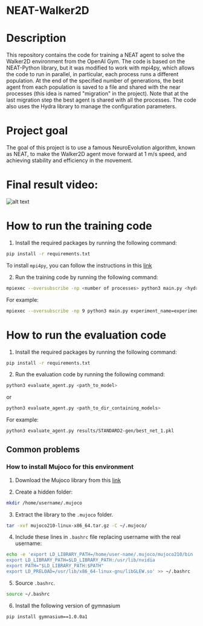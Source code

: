 # NEAT-Walker2D

# Description
This repository contains the code for training a NEAT agent to solve the Walker2D environment from the OpenAI Gym. The code is based on the NEAT-Python library, but it was modified to work with mpi4py, which allows the code to run in parallel, in particular, each process runs a different population. At the end of the specified number of generations, the best agent from each population is saved to a file and shared with the near processes (this idea is named "migration" in the project). Note that at the last migration step the best agent is shared with all the processes. The code also uses the Hydra library to manage the configuration parameters. 

# Project goal
The goal of this project is to use a famous NeuroEvolution algorithm, known as NEAT, to make the Walker2D agent move forward at 1 m/s speed, and achieving stability and efficiency in the movement.  

# Final result video:
![alt text](https://github.com/my-rice/NEAT-Walker2D/blob/main/video/image88.gif "Logo Title Text 1")


# How to run the training code

1. Install the required packages by running the following command:

```bash
pip install -r requirements.txt
```

To install `mpi4py`, you can follow the instructions in this [link](https://mpi4py.readthedocs.io/en/stable/install.html)

2. Run the training code by running the following command:
   
```bash
mpiexec --oversubscribe -np <number of processes> python3 main.py <hydra_configuration_paramters>
```

For example:

```bash
mpiexec --oversubscribe -np 9 python3 main.py experiment_name=experiment_1
```

# How to run the evaluation code

1. Install the required packages by running the following command:

```bash
pip install -r requirements.txt
```

2. Run the evaluation code by running the following command:

```bash
python3 evaluate_agent.py <path_to_model>
```

or

```bash
python3 evaluate_agent.py <path_to_dir_containing_models>
```

For example:

```bash
python3 evaluate_agent.py results/STANDARD2-gen/best_net_1.pkl
```

## Common problems

### How to install Mujoco for this environment

1. Download the Mujoco library from this [link](https://mujoco.org/download/mujoco210-linux-x86_64.tar.gz)

2. Create a hidden folder:

```bash
mkdir /home/username/.mujoco
```

3. Extract the library to the `.mujoco` folder.

```bash
tar -xvf mujoco210-linux-x86_64.tar.gz -C ~/.mujoco/
```

4. Include these lines in `.bashrc` file replacing username with the real username:

```bash
echo -e 'export LD_LIBRARY_PATH=/home/user-name/.mujoco/mujoco210/bin 
export LD_LIBRARY_PATH=$LD_LIBRARY_PATH:/usr/lib/nvidia 
export PATH="$LD_LIBRARY_PATH:$PATH" 
export LD_PRELOAD=/usr/lib/x86_64-linux-gnu/libGLEW.so' >> ~/.bashrc
```

5. Source `.bashrc`.

```bash
source ~/.bashrc
```

6. Install the following version of gymnasium

```bash
pip install gymnasium==1.0.0a1
```
